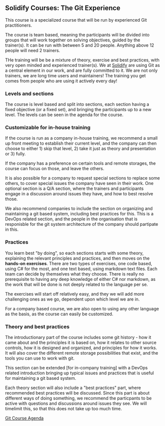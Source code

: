 ## Solidify Courses:   The Git Experience

This course is a specialized course that will be run by experienced Git practitioners.

The course is team based, meaning the participants will be divided into groups that will work together on solving objectives, guided by the trainer(s).  It can be run with between 5 and 20 people.  Anything above 12 people will need 2 trainers.

THe training will be be a mixture of theory, exercise and best practices, with very open minded and experienced trainer(s).  We at [Solidify](https://solidify.se) are using Git as a central element in our work, and are fully committed to it. We are not only trainers, we are long time users and maintainers! The training you get comes from people who are using it actively every day!  

### Levels and sections

The course is level based and split into sections, each section having a fixed objective (or a fixed set), and bringing the participants up to a new level. The levels can be seen in the agenda for the course. 

### Customizable for in-house training

If the course is run as a company in-house training, we recommend a small up front meeting to establish their current level, and the company can then choose to either 1) skip that level, 2) take it just as theory and presentation or 3) fully. 

If the company has a preference on certain tools and remote storages, the course can focus on those, and leave the others.

It is also possible for a company to request special sections to replace some others, to cover special issues the company have seen in their work.  One optional section is a Q/A section, where the trainers and participants engage in a discussion around issues they have, and how to best resolve those. 

We also recommend companies to include the section on organizing and maintaining a git based system, including best practices for this. This is a DevOps related section, and the people in the organisation that is responisble for the git system architecture of the company should partipate in this. 

### Practices 

You learn best "by doing", so each sections starts with some theory, explaining the relevant principles and practices, and then moves on the **hands-on exercises**.  There are two types of exercises, one code based, using C# for the most, and one text based, using markdown text files.   Each team can decide by themselves what they choose.  There is really no prerequisite to having any deep knowledge of either C# nor markdown, as the work that will be done is not deeply related to the language per se.

The exercises will start off relatively easy, and they we will add more challenging ones as we go, dependent upon which level we are in. 

For a company based course, we are also open to using any other language as the basis, as the course can easily be customized.   

### Theory and best practices

The introductionary part of the course includes some git history - how it came about and the principles it is based on, how it relates to other source controls, how it is designed and organized, and principles for how it works. It will also cover the different remote storage possibilities that exist, and the tools you can use to work with git. 

This section can be extended [for in-company training] with a DevOps related introduction bringing up typical issues and practices that is useful for maintaining a git based system.  

Each theory section will also include a "best practices" part, where recommended best practices will be discussed. Since this part is about different ways of doing something, we recommend the particpants to be active with questions and discussions around issues they see. We will timelimit this, so that this does not take up too much time. 

[Git Course Agenda](GitAgenda.md)